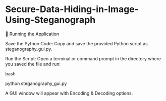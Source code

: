 # Secure-Data-Hiding-in-Image-Using-Steganograph

🔹 Running the Application

Save the Python Code: Copy and save the provided Python script as steganography_gui.py.

Run the Script: Open a terminal or command prompt in the directory where you saved the file and run:

bash

python steganography_gui.py

A GUI window will appear with Encoding & Decoding options.

